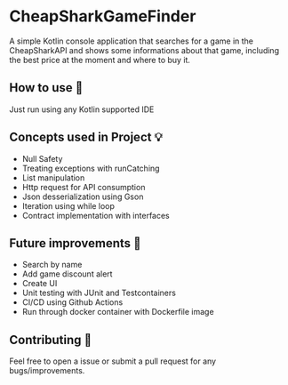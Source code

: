 # CheapSharkGameFinder

A simple Kotlin console application that searches for a game in the CheapSharkAPI and shows some informations about that game, including the best price at the moment and where to buy it.

## How to use 👣

Just run using any Kotlin supported IDE

## Concepts used in Project 💡

- Null Safety
- Treating exceptions with runCatching
- List manipulation
- Http request for API consumption
- Json desserialization using Gson
- Iteration using while loop
- Contract implementation with interfaces

## Future improvements 🤔
- Search by name
- Add game discount alert
- Create UI
- Unit testing with JUnit and Testcontainers
- CI/CD using Github Actions
- Run through docker container with Dockerfile image

## Contributing 🤝

Feel free to open a issue or submit a pull request for any bugs/improvements.

